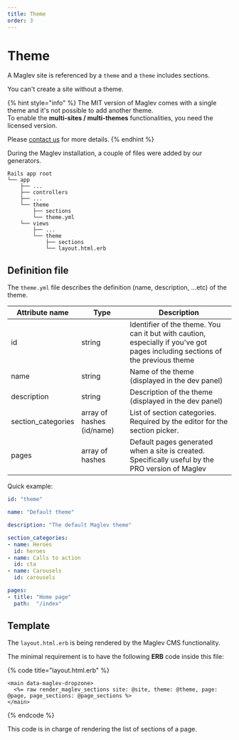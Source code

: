 ```yaml
---
title: Theme
order: 3
---
```


# Theme

A Maglev site is referenced by a `theme` and a `theme` includes sections.

You can't create a site without a theme.

{% hint style="info" %}
The MIT version of Maglev comes with a single theme and it's not possible to add another theme. \
To enable the **multi-sites / multi-themes** functionalities, you need the licensed version.

Please [contact us](https://www.maglev.dev/contact) for more details.
{% endhint %}

During the Maglev installation, a couple of files were added by our generators.

```
Rails app root
└── app
    ├── ...
    ├── controllers
    ├── ...
    └── theme
        ├── sections
        └── theme.yml
    └── views
        ├── ...
        └── theme
            ├── sections
            └── layout.html.erb

```

## Definition file

The `theme.yml` file describes the definition (name, description, ...etc) of the theme.

| Attribute name      | Type                      | Description                                                                                                                   |
| ------------------- | ------------------------- | ----------------------------------------------------------------------------------------------------------------------------- |
| id                  | string                    | Identifier of the theme. You can it but with caution, especially if you've got pages including sections of the previous theme |
| name                | string                    | Name of the theme (displayed in the dev panel)                                                                                |
| description         | string                    | Description of the theme (displayed in the dev panel)                                                                         |
| section\_categories | array of hashes (id/name) | List of section categories. Required by the editor for the section picker.                                                    |
| pages               | array of hashes           | Default pages generated when a site is created. Specifically useful by the PRO version of Maglev                              |

Quick example:

```yaml
id: "theme"

name: "Default theme"

description: "The default Maglev theme"

section_categories:
- name: Heroes
  id: heroes
- name: Calls to action
  id: cta
- name: Carousels
  id: carousels

pages:
- title: "Home page"
  path:  "/index"
```

## Template

The `layout.html.erb` is being rendered by the Maglev CMS functionality.

The minimal requirement is to have the following **ERB** code inside this file:

{% code title="layout.html.erb" %}
```markup
<main data-maglev-dropzone>
  <%= raw render_maglev_sections site: @site, theme: @theme, page: @page, page_sections: @page_sections %>
</main>
```
{% endcode %}

This code is in charge of rendering the list of sections of a page.
